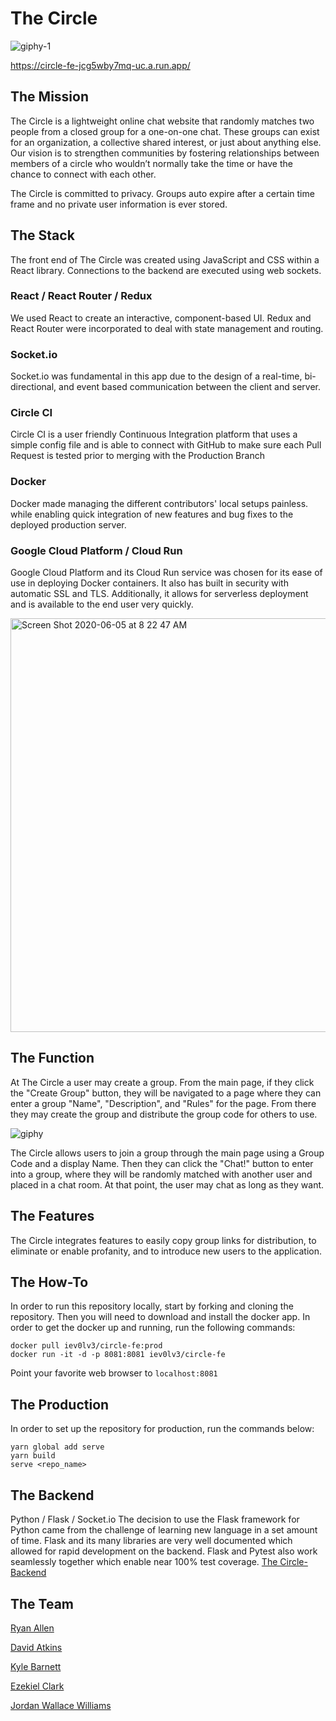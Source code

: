 # The Circle

![giphy-1](https://user-images.githubusercontent.com/56602822/83891447-ca175c80-a712-11ea-91d5-88beb2691242.gif)

https://circle-fe-jcg5wby7mq-uc.a.run.app/
## The Mission
The Circle is a lightweight online chat website that randomly matches two people from a closed group for a one-on-one chat. These groups can exist for an organization, a collective shared interest, or just about anything else. Our vision is to strengthen communities by fostering relationships between members of a circle who wouldn’t normally take the time or have the chance to connect with each other.

The Circle is committed to privacy. Groups auto expire after a certain time frame and no private user information is ever stored.

## The Stack
The front end of The Circle was created using JavaScript and CSS within a React library. Connections to the backend are executed using web sockets.

### React / React Router / Redux
We used React to create an interactive, component-based UI. Redux and React Router were incorporated to deal with state management and routing.

### Socket.io
Socket.io was fundamental in this app due to the design of a real-time, bi-directional, and event based communication between the client and server.

### Circle CI
Circle CI is a user friendly Continuous Integration platform that uses a simple config file and is able to connect with GitHub to make sure each Pull Request is tested prior to merging with the Production Branch

### Docker
Docker made managing the different contributors' local setups painless.  while enabling quick integration of new features and bug fixes to the deployed production server.

### Google Cloud Platform / Cloud Run
Google Cloud Platform and its Cloud Run service was chosen for its ease of use in deploying Docker containers. It also has built in security with automatic SSL and TLS. Additionally, it allows for serverless deployment and is available to the end user very quickly.

<img width="662" alt="Screen Shot 2020-06-05 at 8 22 47 AM" src="https://user-images.githubusercontent.com/10391857/83890864-9552d780-a709-11ea-8f2d-13e08a12f416.png">

## The Function
At The Circle a user may create a group. From the main page, if they click the "Create Group" button, they will be navigated to a page where they can enter a group "Name", "Description", and "Rules" for the page. From there they may create the group and distribute the group code for others to use.

![giphy](https://user-images.githubusercontent.com/56602822/83891380-afdd7e80-a712-11ea-9c76-6235b31e2ef1.gif)

The Circle allows users to join a group through the main page using a Group Code and a display Name. Then they can click the "Chat!" button to enter into a group, where they will be randomly matched with another user and placed in a chat room. At that point, the user may chat as long as they want.



## The Features
The Circle integrates features to easily copy group links for distribution, to eliminate or enable profanity, and to introduce new users to the application.

## The How-To
In order to run this repository locally, start by forking and cloning the repository.
Then you will need to download and install the docker app.
In order to get the docker up and running, run the following commands:
```
docker pull iev0lv3/circle-fe:prod
docker run -it -d -p 8081:8081 iev0lv3/circle-fe
```

Point your favorite web browser to `localhost:8081`

## The Production
In order to set up the repository for production, run the commands below:
```
yarn global add serve
yarn build
serve <repo_name>
```

## The Backend
Python / Flask / Socket.io
The decision to use the Flask framework for Python came from the challenge of learning new language in a set amount of time. Flask and its many libraries are very well documented which allowed for rapid development on the backend. Flask and Pytest also work seamlessly together which enable near 100% test coverage.
[The Circle-Backend](https://github.com/circle-chat/cc-be "Backend Repository")

## The Team
[Ryan Allen](https://github.com/rcallen89 "Ryan's Github")

[David Atkins](https://github.com/d-atkins "David's Github")

[Kyle Barnett](https://github.com/KmBarnett "Kyle's Github")

[Ezekiel Clark](https://github.com/Yetidancer "Zeke's Github")

[Jordan Wallace Williams](https://github.com/iEv0lv3 "Wallace's Github")
